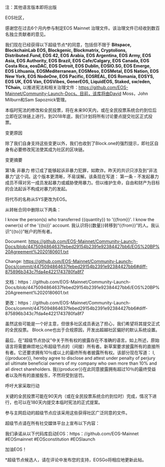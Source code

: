 注：其他语言版本即将出版

EOS社区，

感谢您在过去6个月内参与制定EOS Mainnet 治理文件。该治理文件已经收到数百名独立贡献者的意见。

我们现在已经获得以下超级节点*的同意，包括但不限于 **Bitspace, BlockchainLab EOS, Blockgenic, Blockmatrix, Cryptolions, Distributed.Fund, EOS 42, EOS Arabia, EOS Argentina, EOS Army, EOS Asia, EOS Authority, EOS Brazil, EOS Cafe/Calgary, EOS Canada, EOS Costa Rica, eosDAC, EOS Detroit, EOS Dublin, EOSIO.SG, EOS Emerge, EOS Lithuania, EOSMediterranean, EOSMeso, EOSMetal, EOS Nation, EOS New York, EOS NodeOne, EOS Pacific, EOSREAL, EOS Romania, EOSYS, EOS UK, EOS Van, EOSVibes, GenerEOS, LiquidEOS, Staked, sw/eden, TChain,** 以推进宪法和相关治理文件：https://github.com/EOS-Mainnet/Community-Launch-Docs。目前，该库将由David Moss，John Milburn和Sam Sapoznick管理。

本临时宪法的修改和全民投票，将在未来90天内，或在全民投票系统合约到位后立即在区块链上进行。到2018年底，我们计划将所有讨论要点提交社区正式投票。

变更原因

除了我们自身支持这些变更以外，我们也收到了Block.one的强烈提示，即社区自身有必要修改宪法使其成为社区的区块链。

变更摘要

第1条 非暴力 修订成了能够起诉非暴力犯罪，如欺诈。昨天的共识只涉及到“非法暴力”这个词。这个版本更清晰，不易误解。该条现在写道：
第一条 - 不发起暴力
成员不得对另一成员发起暴力或威胁使用暴力。但以维护生命，自由和财产为目标的合法起诉不构成对暴力的发起。

将代币的名称从SYS更改为EOS。

从转帐合同中删除以下两条：

I know the person(s) who transferred {{quantity}} to '{{from}}'. I know the owner(s) of the '{{to}}' account.  我认识将{{数量}}转移到“{{from}}”的人。我认识“{{to}}”帐户的所有者。

Document: https://github.com/EOS-Mainnet/Community-Launch-Docs/blob/4475094864637febed29154b2391e92384427bb6/EOS%20BP%20Agreement%2020180601.txt

Change: https://github.com/EOS-Mainnet/Community-Launch-Docs/commit/4475094864637febed29154b2391e92384427bb6#diff-875896b343c7fda4e4221743780fa8f7

文档：https：//github.com/EOS-Mainnet/Community-Launch-Docs/blob/4475094864637febed29154b2391e92384427bb6/EOS%20BP%20Agreement%2020180601.txt

更改：https：//github.com/EOS-Mainnet/Community-Launch-Docs/commit/4475094864637febed29154b2391e92384427bb6#diff-875896b343c7fda4e4221743780fa8f7

虽然这些可能是一个好主意，但很多社区成员表达了担心，我们希望将其提交正式的全民投票。 Block.one也出于合规原因，开发出超越社区偏好的默认系统设置。

最后，在“超级节点协议”中关于所有权的披露存在不准确的语言。如上所述，原始语言将需要麻烦地公布超级节点的（间接）所有者。新草案要求披露所有的直接所有者。它还要求拥有10％或以上的最终所有者披露所有权。该部分现在写道：
I, {{producer}}, hereby agree to disclose and attest under penalty of perjury all ultimate beneficial owners of my company who own more than 10% and all direct shareholders.
我{{producer}}在此同意披露拥有超过10％的最终受益者以及所有的直接股东，不然将受到惩罚。

呼吁大家采取行动

关键的全民投票可能在90天内（或在全民投票系统合约到位时）完成，情况下进行，也可以在180天内提交本临时宪法的正式提案。

参与主网启动的超级节点应该采用这些获得社区广泛同意的文件。

超级节点请在所有社交媒体平台上宣布以下内容：

我们承诺从以下代码库启动EOS：https：//github.com/EOS-Mainnet #EOSmainnet #EOSconstitution #EOSlaunch

加油EOS！

*超级节点候选人，请在评论中发布您的支持，EOSGo将相应地更新此帖。
